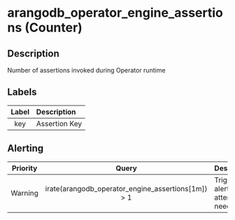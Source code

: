 # arangodb_operator_engine_assertions (Counter)

## Description

Number of assertions invoked during Operator runtime

## Labels

| Label | Description   |
|:-----:|:--------------|
|  key  | Assertion Key |


## Alerting

| Priority |                       Query                        | Description                                 |
|:--------:|:--------------------------------------------------:|:--------------------------------------------|
| Warning  | irate(arangodb_operator_engine_assertions[1m]) &gt; 1 | Trigger an alert if OPS attention is needed |
